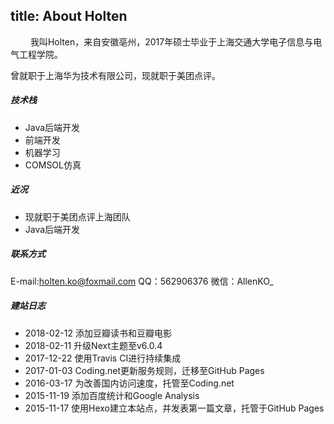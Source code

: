 title: About Holten
---

　　
我叫Holten，来自安徽亳州，2017年硕士毕业于上海交通大学电子信息与电气工程学院。

曾就职于上海华为技术有限公司，现就职于美团点评。
　
##### 技术栈
+ Java后端开发
+ 前端开发
+ 机器学习
+ COMSOL仿真

##### 近况
+ 现就职于美团点评上海团队
+ Java后端开发

##### 联系方式
E-mail:holten.ko@foxmail.com
QQ：562906376
微信：AllenKO_

##### 建站日志
+ 2018-02-12    添加豆瓣读书和豆瓣电影
+ 2018-02-11    升级Next主题至v6.0.4
+ 2017-12-22    使用Travis CI进行持续集成
+ 2017-01-03    Coding.net更新服务规则，迁移至GitHub Pages
+ 2016-03-17    为改善国内访问速度，托管至Coding.net
+ 2015-11-19    添加百度统计和Google Analysis
+ 2015-11-17    使用Hexo建立本站点，并发表第一篇文章，托管于GitHub Pages
